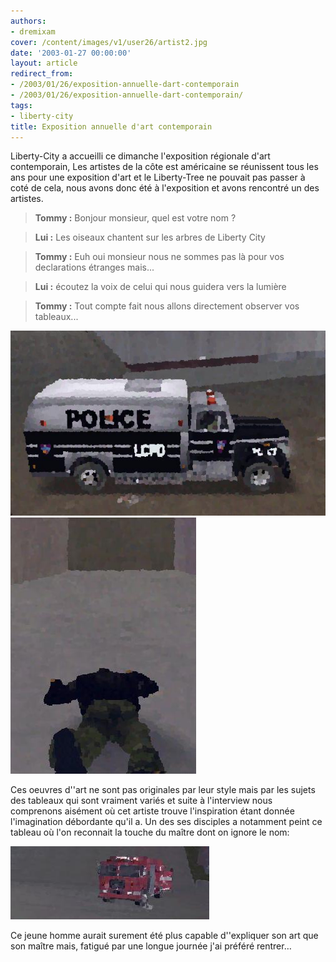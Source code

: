 ```yaml
---
authors:
- dremixam
cover: /content/images/v1/user26/artist2.jpg
date: '2003-01-27 00:00:00'
layout: article
redirect_from:
- /2003/01/26/exposition-annuelle-dart-contemporain
- /2003/01/26/exposition-annuelle-dart-contemporain/
tags:
- liberty-city
title: Exposition annuelle d'art contemporain
---
```



Liberty-City a accueilli ce dimanche l'exposition régionale d'art contemporain, Les artistes de la côte est américaine se réunissent tous les ans pour une exposition d'art et le Liberty-Tree ne pouvait pas passer à coté de cela, nous avons donc été à l'exposition et avons rencontré un des artistes.

> **Tommy :** Bonjour monsieur, quel est votre nom ?

> **Lui :** Les oiseaux chantent sur les arbres de Liberty City

> **Tommy :** Euh oui monsieur nous ne sommes pas là pour vos declarations étranges mais...

> **Lui :** écoutez la voix de celui qui nous guidera vers la lumière

> **Tommy :** Tout compte fait nous allons directement observer vos tableaux...

![](/content/images/v1/user26/artist.jpg)
![](/content/images/v1/user26/artist3.jpg)

Ces oeuvres d''art ne sont pas originales par leur style mais par les sujets des tableaux qui sont vraiment variés et suite à l'interview nous comprenons aisément où cet artiste trouve l'inspiration étant donnée l'imagination débordante qu'il a. Un des ses disciples a notamment peint ce tableau où l'on reconnait la touche du maître dont on ignore le nom:

![](/content/images/v1/user26/artist4.jpg)

Ce jeune homme aurait surement été plus capable d''expliquer son art que son maître mais, fatigué par une longue journée j'ai préféré rentrer…